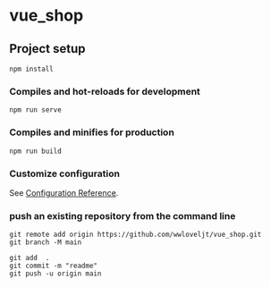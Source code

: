 # vue_shop

## Project setup
```
npm install
```

### Compiles and hot-reloads for development
```
npm run serve
```

### Compiles and minifies for production
```
npm run build
```

### Customize configuration
See [Configuration Reference](https://cli.vuejs.org/config/).

### push an existing repository from the command line
```
git remote add origin https://github.com/wwloveljt/vue_shop.git
git branch -M main

git add  .
git commit -m "readme"
git push -u origin main
```
